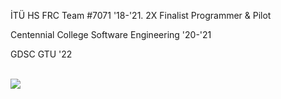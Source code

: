 <p> İTÜ HS FRC Team #7071 '18-'21.  2X Finalist Programmer & Pilot</p>
<p> Centennial College Software Engineering '20-'21
<p> GDSC GTU '22</p>
<br>


 <a href="https://github.com/Zephryus7/github-readme-stats">
  <img align="center" src="https://github-readme-stats.vercel.app/api?username=Zephyrus7&show_icons=true&theme=transparent" />
</a>
